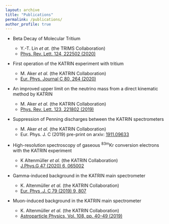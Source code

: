 ```yaml
---
layout: archive
title: "Publications"
permalink: /publications/
author_profile: true
---
```


* Beta Decay of Molecular Tritium
  * Y.-T. Lin *et at.* (the TRIMS Collaboration)
  * [Phys. Rev. Lett. 124, 222502 (2020)](https://journals.aps.org/prl/abstract/10.1103/PhysRevLett.124.222502)

* First operation of the KATRIN experiment with tritium
  * M. Aker *et al.* (the KATRIN Collaboration)
  * [Eur. Phys. Journal C 80, 264 (2020)](https://epjc.epj.org/articles/epjc/abs/2020/03/10052_2020_Article_7718/10052_2020_Article_7718.html)
  
* An improved upper limit on the neutrino mass from a direct kinematic method by KATRIN
  * M. Aker *et al.* (the KATRIN Collaboration)
  * [Phys. Rev. Lett. 123, 221802 (2019)](https://journals.aps.org/prl/abstract/10.1103/PhysRevLett.123.221802)
  
* Suppression of Penning discharges between the KATRIN spectrometers
  * M. Aker *et al.* (the KATRIN Collaboration)
  * Eur. Phys. J. C (2019) pre-print on arxiv: [1911.09633](https://arxiv.org/abs/1911.09633)
  
* High-resolution spectroscopy of gaseous <sup>83m</sup>Kr conversion electrons with the KATRIN experiment
  * K Altenmüller *et al.* (the KATRIN Collaboration)
  * [J.Phys.G 47 (2020) 6, 065002](https://iopscience.iop.org/article/10.1088/1361-6471/ab8480/meta)
  
* Gamma-induced background in the KATRIN main spectrometer
  * K. Altenmüller *et al.* (the KATRIN Collaboration)
  * [Eur. Phys .J. C 79 (2019) 9, 807](https://epjc.epj.org/articles/epjc/abs/2019/09/10052_2019_Article_7320/10052_2019_Article_7320.html)

* Muon-induced background in the KATRIN main spectrometer 
  * K. Altenmüller *et al.* (the KATRIN Collaboration)
  * [Astroparticle Physics, Vol. 108, pp. 40-49 (2019)](https://www.sciencedirect.com/science/article/pii/S0927650518302597?via%3Dihub)
